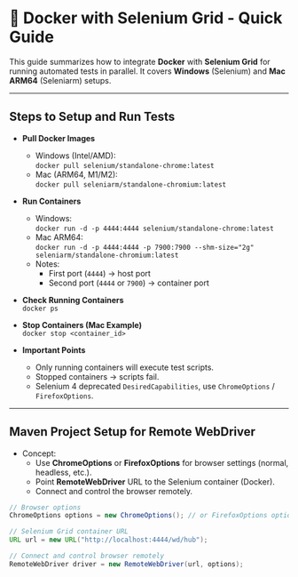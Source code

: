 # 🐳 Docker with Selenium Grid - Quick Guide

This guide summarizes how to integrate **Docker** with **Selenium Grid** for running automated tests in parallel. It covers **Windows** (Selenium) and **Mac ARM64** (Seleniarm) setups.

---

## **Steps to Setup and Run Tests**

- **Pull Docker Images**
  - Windows (Intel/AMD):  
    `docker pull selenium/standalone-chrome:latest`
  - Mac (ARM64, M1/M2):  
    `docker pull seleniarm/standalone-chromium:latest`

- **Run Containers**
  - Windows:  
    `docker run -d -p 4444:4444 selenium/standalone-chrome:latest`
  - Mac ARM64:  
    `docker run -d -p 4444:4444 -p 7900:7900 --shm-size="2g" seleniarm/standalone-chromium:latest`
  - Notes:  
    - First port (`4444`) → host port  
    - Second port (`4444` or `7900`) → container port  

- **Check Running Containers**  
  `docker ps`

- **Stop Containers (Mac Example)**  
  `docker stop <container_id>`

- **Important Points**
  - Only running containers will execute test scripts.  
  - Stopped containers → scripts fail.  
  - Selenium 4 deprecated `DesiredCapabilities`, use `ChromeOptions` / `FirefoxOptions`.

---

## **Maven Project Setup for Remote WebDriver**

- Concept:
  - Use **ChromeOptions** or **FirefoxOptions** for browser settings (normal, headless, etc.).  
  - Point **RemoteWebDriver** URL to the Selenium container (Docker).  
  - Connect and control the browser remotely.

```java
// Browser options
ChromeOptions options = new ChromeOptions(); // or FirefoxOptions options = new FirefoxOptions();

// Selenium Grid container URL
URL url = new URL("http://localhost:4444/wd/hub");

// Connect and control browser remotely
RemoteWebDriver driver = new RemoteWebDriver(url, options);
